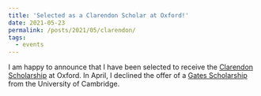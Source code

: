 ```yaml
---
title: 'Selected as a Clarendon Scholar at Oxford!'
date: 2021-05-23
permalink: /posts/2021/05/clarendon/
tags:
  - events
---
```

I am happy to announce that I have been selected to receive the [Clarendon Scholarship](https://www.ox.ac.uk/clarendon) at Oxford. In April, I declined the offer of a [Gates Scholarship](https://www.gatescambridge.org/) from the University of Cambridge.
